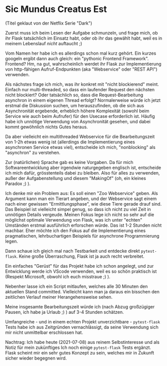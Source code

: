 # Sic Mundus Creatus Est

(Titel geklaut von der Netflix Serie "Dark")

Zuerst muss ich beim Lesen der Aufgabe schmunzeln, und frage mich, ob ihr Flask tatsächlich im Einsatz habt, oder ob ihr das gewählt habt, weil es in meinem Lebenslauf *nicht* auftaucht ;)

Vom Namen her habe ich es allerdings schon mal kurz gehört. Ein kurzes googeln ergibt dann auch gleich: ein "pythonic Frontend Framework". Frontend? Hm, na gut, wahrscheinlich werdet ihr Flask zur Implementierung von http-fähigen Aufruf-Endpunkten (aka "Webservice" oder "REST API") verwenden.

Als nächstes frage ich mich, was ihr konkret mit "nicht blockierend" meint. Einfach nur multi-threaded, so dass ein laufender Request den nächsten nicht blockiert? Oder tatsächlich so, dass die Request-Bearbeitung asynchron in einem eigenen Thread erfolgt? Normalerweise würde ich jetzt erstmal die Diskussion suchen, um herauszufinden, ob die sich aus Asynchronität ergebende, erheblich höhere Komplexität (sowohl beim Service wie auch beim Aufrufer) für den Usecase erforderlich ist. Häufig habe ich unnötige Verwendung von Asynchronität gesehen, und dabei kommt gewöhnlich nichts Gutes heraus.

Da aber vielleicht ein multithreaded Webservice für die Bearbeitungszeit von 1-2h etwas wenig ist (allerdings die Implementierung eines asynchronen Service etwas viel), entscheide ich mich, "nonblocking" als "asynchron" zu verstehen.

Zur (natürlichen) Sprache gab es keine Vorgaben. Da für mich Softwareentwicklung aber irgendwie naturgegeben englisch ist, entscheide ich mich dafür, grösstenteils dabei zu bleiben. Also für alles zu verwenden, außer der Aufgabenstellung und diesem "MakingOf" (oh, ein kleines Paradox ;) ).

Ich denke mir ein Problem aus: Es soll einen "Zoo Webservice" geben. Als Argument kann man ein Tierart angeben, und der Webservice sagt einem nach einer gewissen "Ermittlungsphase", wie diese Tiere gerade drauf sind. Das Beispiel ist vielleicht simpel genug, so dass ich nicht zu viel Zeit in unnötigen Details vergeude. Meinen Fokus lege ich nicht so sehr auf die möglichst optimale Verwendung von Flask, was ich unter "echten" Umständen erstmal ausführlich erforschen würde. Das ist 1-2 Stunden nicht machbar. Eher möchte ich den Fokus auf die Implementierung eines pragmatischen, lehrbuchartigen Beispiels für asynchrone Programmierung legen.

Dann schaue ich gleich mal nach Testbarkeit und entdecke direkt `pytest-flask`. Keine große Überraschung, Flask ist ja auch recht verbreitet.

Ein einfaches "Gerüst" für das Projekt habe ich schon angelegt, und zur Entwicklung werde ich VScode verwenden, weil es so schön praktisch ist (Respekt Microsoft, obwohl ich euch misstraue ;) ).

Nebenher lasse ich ein Script mitlaufen, welches alle 30 Minuten den aktuellen Stand committed. Vielleicht kann man ja daraus ein bisschen den zeitlichen Verlauf meiner Herangehensweise sehen.

Meine insgesamte Bearbeitungszeit würde ich (nach Abzug großzügiger Pausen, ich habe ja Urlaub ;) ) auf 3-4 Stunden schätzen.

Umfangreiche - und in einem echten Projekt unverzichtbare - `pytest-flask` Tests habe ich aus Zeitgründen vernachlässigt, da seine Verwendung sich mir nicht unmittelbar erschlossen hat.

Nachtrag: Ich habe heute (2021-07-08) aus reinem Selbstinteresse und als Notiz für mein zukünftiges Ich noch einige `pytest-flask` Tests ergänzt. Flask scheint mir ein sehr gutes Konzept zu sein, welches mir in Zukunft sicher wieder begegnen wird.
